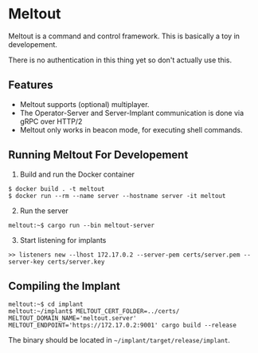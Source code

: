# Meltout

Meltout is a command and control framework. This is basically a toy in developement.

There is no authentication in this thing yet so don't actually use this.

## Features
- Meltout supports (optional) multiplayer.
- The Operator-Server and Server-Implant communication is done via gRPC over HTTP/2
- Meltout only works in beacon mode, for executing shell commands.

## Running Meltout For Developement
1. Build and run the Docker container
```
$ docker build . -t meltout
$ docker run --rm --name server --hostname server -it meltout
```

2. Run the server
```
meltout:~$ cargo run --bin meltout-server
```

3. Start listening for implants
```
>> listeners new --lhost 172.17.0.2 --server-pem certs/server.pem --server-key certs/server.key
```

## Compiling the Implant
```
meltout:~$ cd implant
meltout:~/implant$ MELTOUT_CERT_FOLDER=../certs/ MELTOUT_DOMAIN_NAME='meltout.server' MELTOUT_ENDPOINT='https://172.17.0.2:9001' cargo build --release
```

The binary should be located in `~/implant/target/release/implant`.

